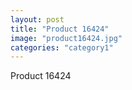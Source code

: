 ```yaml
---
layout: post
title: "Product 16424"
image: "product16424.jpg"
categories: "category1"
---
```

Product 16424
